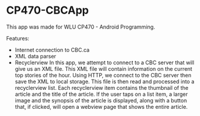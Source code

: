 # CP470-CBCApp
This app was made for WLU CP470 - Android Programming.

Features:
- Internet connection to CBC.ca
- XML data parser
- Recyclerview 
In this app, we attempt to connect to a CBC server that will give us an XML file. This XML file will contain information on the current top stories of the hour. Using HTTP, we connect to the CBC server then save the XML to local storage. This file is then read and processed into a recyclerview list. Each recyclerview item contains the thumbnail of the article and the title of the article. If the user taps on a list item, a larger image and the synopsis of the article is displayed, along with a button that, if clicked, will open a webview page that shows the entire article. 
